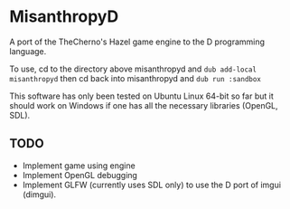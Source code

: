 # MisanthropyD
A port of the TheCherno's Hazel game engine to the D programming language.

To use, cd to the directory above misanthropyd and `dub add-local misanthropyd` then cd back into misanthropyd and `dub run :sandbox`

This software has only been tested on Ubuntu Linux 64-bit so far but it should work on Windows if one has all the necessary libraries (OpenGL, SDL).

## TODO
- Implement game using engine
- Implement OpenGL debugging
- Implement GLFW (currently uses SDL only) to use the D port of imgui (dimgui).
